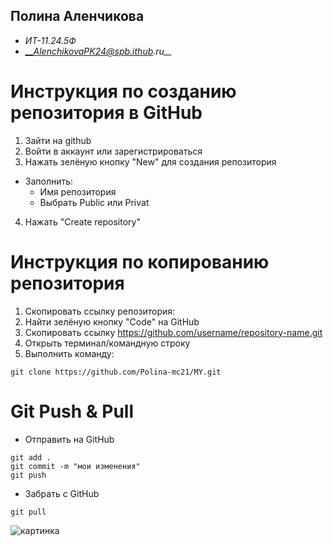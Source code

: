 ## Полина Аленчикова
- _ИТ-11.24.5Ф_
- *__AlenchikovaPK24@spb.ithub.ru__*

# Инструкция по созданию репозитория в GitHub
1. Зайти на github
2. Войти в аккаунт или зарегистрироваться
3. Нажать зелёную кнопку "New" для создания репозитория
- Заполнить:
  - Имя репозитория
  - Выбрать Public или Privat
4. Нажать "Create repository"

# Инструкция по копированию репозитория 
1. Скопировать ссылку репозитория:
2. Найти зелёную кнопку "Code" на GitHub
3. Скопировать ссылку https://github.com/username/repository-name.git
4. Открыть терминал/командную строку
5. Выполнить команду:
```
git clone https://github.com/Polina-mc21/MY.git
```

# Git Push & Pull
- Отправить на GitHub
```
git add .
git commit -m "мои изменения"
git push
```
- Забрать с GitHub
```
git pull
```
![картинка](<img width="1920" height="1080" alt="image" src="https://github.com/user-attachments/assets/76203f1e-b1a3-4df2-a511-cc97e53d00e6" />)

